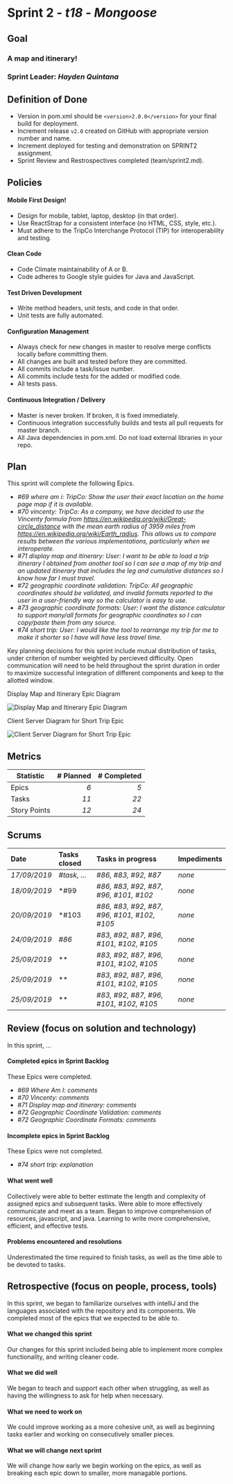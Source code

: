 # Sprint 2 - *t18* - *Mongoose*

## Goal

### A map and itinerary!
### Sprint Leader: *Hayden Quintana*

## Definition of Done

* Version in pom.xml should be `<version>2.0.0</version>` for your final build for deployment.
* Increment release `v2.0` created on GitHub with appropriate version number and name.
* Increment deployed for testing and demonstration on SPRINT2 assignment.
* Sprint Review and Restrospectives completed (team/sprint2.md).


## Policies

#### Mobile First Design!
* Design for mobile, tablet, laptop, desktop (in that order).
* Use ReactStrap for a consistent interface (no HTML, CSS, style, etc.).
* Must adhere to the TripCo Interchange Protocol (TIP) for interoperability and testing.
#### Clean Code
* Code Climate maintainability of A or B.
* Code adheres to Google style guides for Java and JavaScript.
#### Test Driven Development
* Write method headers, unit tests, and code in that order.
* Unit tests are fully automated.
#### Configuration Management
* Always check for new changes in master to resolve merge conflicts locally before committing them.
* All changes are built and tested before they are committed.
* All commits include a task/issue number.
* All commits include tests for the added or modified code.
* All tests pass.
#### Continuous Integration / Delivery 
* Master is never broken.  If broken, it is fixed immediately.
* Continuous integration successfully builds and tests all pull requests for master branch.
* All Java dependencies in pom.xml.  Do not load external libraries in your repo. 


## Plan

This sprint will complete the following Epics.

* *#69 where am i: TripCo: Show the user their exact location on the home page map if it is available.*
* *#70 vincenty: TripCo: As a company, we have decided to use the Vincenty formula from https://en.wikipedia.org/wiki/Great-circle_distance with the mean earth radius of 3959 miles from https://en.wikipedia.org/wiki/Earth_radius. This allows us to compare results between the various implementations, particularly when we interoperate.*
* *#71 display map and itinerary: User: I want to be able to load a trip itinerary I obtained from another tool so I can see a map of my trip and an updated itinerary that includes the leg and cumulative distances so I know how far I must travel.*
* *#72 geographic coordinate validation: TripCo: All geographic coordinates should be validated, and invalid formats reported to the user in a user-friendly way so the calculator is easy to use.*
* *#73 geographic coordinate formats: User: I want the distance calculator to support many/all formats for geographic coordinates so I can copy/paste them from any source.*
* *#74 short trip: User: I would like the tool to rearrange my trip for me to make it shorter so I have will have less travel time.*


Key planning decisions for this sprint include mutual distribution of tasks, under criterion of number weighted by percieved difficulty. Open communication will need to be held throughout the sprint duration in order to maximize successful integration of different components and keep to the allotted window.


Display Map and Itinerary Epic Diagram

![Display Map and Itinerary Epic Diagram](images/displayMapAndItineraryDiagram.jpg)


Client Server Diagram for Short Trip Epic

![Client Server Diagram for Short Trip Epic](images/ShortTrip_Issue24_Plan.png)


## Metrics

| Statistic | # Planned | # Completed |
| --- | ---: | ---: |
| Epics | *6* | *5* |
| Tasks |  *11*   | *22* | 
| Story Points |  *12*  | *24* | 


## Scrums

| Date | Tasks closed  | Tasks in progress | Impediments |
| :--- | :--- | :--- | :--- |
| *17/09/2019* | *#task, ...* | *#86, #83, #92, #87* | *none* | 
| *18/09/2019* | *#99 | *#86, #83, #92, #87, #96, #101, #102* | *none* |
| *20/09/2019* | *#103 | *#86, #83, #92, #87, #96, #101, #102, #105* | *none* |
| *24/09/2019* | *#86* | *#83, #92, #87, #96, #101, #102, #105* | *none* | 
| *25/09/2019* | ** | *#83, #92, #87, #96, #101, #102, #105* | *none* | 
| *25/09/2019* | ** | *#83, #92, #87, #96, #101, #102, #105* | *none* | 
| *25/09/2019* | ** | *#83, #92, #87, #96, #101, #102, #105* | *none* | 


## Review (focus on solution and technology)

In this sprint, ...

#### Completed epics in Sprint Backlog 

These Epics were completed.

* *#69 Where Am I: comments*
* *#70 Vincenty: comments*
* *#71 Display map and itinerary: comments*
* *#72 Geographic Coordinate Validation: comments*
* *#72 Geographic Coordinate Formats: comments*

#### Incomplete epics in Sprint Backlog 

These Epics were not completed.

* *#74 short trip: explanation*


#### What went well

Collectively were able to better estimate the length and complexity of assigned epics and subsequent tasks.
Were able to more effectively communicate and meet as a team.
Began to improve comprehension of resources, javascript, and java.
Learning to write more comprehensive, efficient, and effective tests.

#### Problems encountered and resolutions

Underestimated the time required to finish tasks, as well as the time able to be devoted to tasks.

## Retrospective (focus on people, process, tools)

In this sprint, we began to familiarize ourselves with intelliJ and the languages associated with the repository and its components.
We completed most of the epics that we expected to be able to.

#### What we changed this sprint

Our changes for this sprint included being able to implement more complex functionality, and writing cleaner code.

#### What we did well

We began to teach and support each other when struggling, as well as having the willingness to ask for help when necessary.

#### What we need to work on

We could improve working as a more cohesive unit, as well as beginning tasks earlier and working on consecutively smaller pieces.

#### What we will change next sprint 

We will change how early we begin working on the epics, as well as breaking each epic down to smaller, more managable portions.
